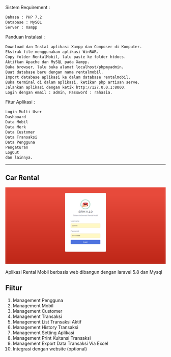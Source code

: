 Sistem Requirement :

    Bahasa : PHP 7.2
    Database : MySQL
    Server : Xampp

Panduan Instalasi :

    Download dan Instal aplikasi Xampp dan Composer di Komputer.
    Ekstrak file menggunakan aplikasi WinRAR.
    Copy folder RentalMobil, lalu paste ke folder htdocs.
    Aktifkan Apache dan MySQL pada Xampp.
    Buka browser, lalu buka alamat localhost/phpmyadmin.
    Buat database baru dengan nama rentalmobil.
    Import database aplikasi ke dalam database rentalmobil.
    Buka terminal di dalam aplikasi, ketikan php artisan serve.
    Jalankan aplikasi dengan ketik http://127.0.0.1:8000.
    Login dengan email : admin, Password : rahasia.

Fitur Aplikasi :

    Login Multi User
    Dashboard
    Data Mobil
    Data Merk
    Data Customer
    Data Transaksi
    Data Pengguna
    Pengaturan
    LogOut
    dan lainnya.

----------------------------------------------------------------


## Car Rental

![](screenshoot/login.png)

Aplikasi Rental Mobil berbasis web dibangun dengan laravel 5.8 dan Mysql

## Fiitur

1. Management Pengguna
2. Management Mobil
3. Management Customer
4. Management Transaksi
5. Management List Transaksi Aktif
5. Management History Transaksi
6. Management Setting Aplikasi
7. Management Print Kuitansi Transaksi
8. Management Export Data Transaksi Via Excel
9. Integrasi dengan website (optional)


